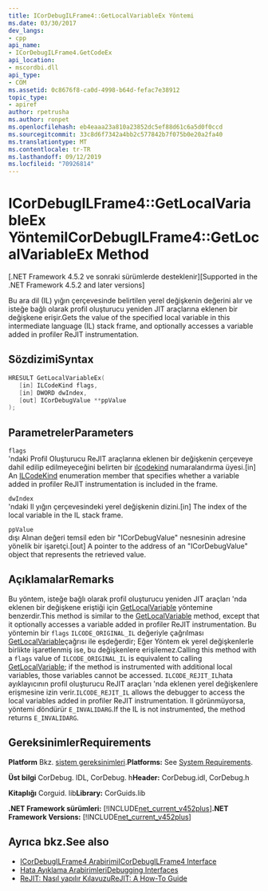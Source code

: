 ```yaml
---
title: ICorDebugILFrame4::GetLocalVariableEx Yöntemi
ms.date: 03/30/2017
dev_langs:
- cpp
api_name:
- ICorDebugILFrame4.GetCodeEx
api_location:
- mscordbi.dll
api_type:
- COM
ms.assetid: 0c8676f8-ca0d-4998-b64d-fefac7e38912
topic_type:
- apiref
author: rpetrusha
ms.author: ronpet
ms.openlocfilehash: eb4eaaa23a810a23852dc5ef88d61c6a5d0f0ccd
ms.sourcegitcommit: 33c8d6f7342a4bb2c577842b7f075b0e20a2fa40
ms.translationtype: MT
ms.contentlocale: tr-TR
ms.lasthandoff: 09/12/2019
ms.locfileid: "70926814"
---
```

# <a name="icordebugilframe4getlocalvariableex-method"></a><span data-ttu-id="43990-102">ICorDebugILFrame4::GetLocalVariableEx Yöntemi</span><span class="sxs-lookup"><span data-stu-id="43990-102">ICorDebugILFrame4::GetLocalVariableEx Method</span></span>
<span data-ttu-id="43990-103">[.NET Framework 4.5.2 ve sonraki sürümlerde desteklenir]</span><span class="sxs-lookup"><span data-stu-id="43990-103">[Supported in the .NET Framework 4.5.2 and later versions]</span></span>  
  
 <span data-ttu-id="43990-104">Bu ara dil (IL) yığın çerçevesinde belirtilen yerel değişkenin değerini alır ve isteğe bağlı olarak profil oluşturucu yeniden JIT araçlarına eklenen bir değişkene erişir.</span><span class="sxs-lookup"><span data-stu-id="43990-104">Gets the value of the specified local variable in this intermediate language (IL) stack frame, and optionally accesses a variable added in profiler ReJIT instrumentation.</span></span>  
  
## <a name="syntax"></a><span data-ttu-id="43990-105">Sözdizimi</span><span class="sxs-lookup"><span data-stu-id="43990-105">Syntax</span></span>  
  
```cpp
HRESULT GetLocalVariableEx(  
   [in] ILCodeKind flags,   
   [in] DWORD dwIndex,   
   [out] ICorDebugValue **ppValue  
);  
```  
  
## <a name="parameters"></a><span data-ttu-id="43990-106">Parametreler</span><span class="sxs-lookup"><span data-stu-id="43990-106">Parameters</span></span>  
 `flags`  
 <span data-ttu-id="43990-107">'ndaki Profil Oluşturucu ReJIT araçlarına eklenen bir değişkenin çerçeveye dahil edilip edilmeyeceğini belirten bir [ılcodekind](../../../../docs/framework/unmanaged-api/debugging/ilcodekind-enumeration.md) numaralandırma üyesi.</span><span class="sxs-lookup"><span data-stu-id="43990-107">[in] An [ILCodeKind](../../../../docs/framework/unmanaged-api/debugging/ilcodekind-enumeration.md) enumeration member that specifies whether a variable added in profiler ReJIT instrumentation is included in the frame.</span></span>  
  
 `dwIndex`  
 <span data-ttu-id="43990-108">'ndaki Il yığın çerçevesindeki yerel değişkenin dizini.</span><span class="sxs-lookup"><span data-stu-id="43990-108">[in] The index of the local variable in the IL stack frame.</span></span>  
  
 `ppValue`  
 <span data-ttu-id="43990-109">dışı Alınan değeri temsil eden bir "ICorDebugValue" nesnesinin adresine yönelik bir işaretçi.</span><span class="sxs-lookup"><span data-stu-id="43990-109">[out] A pointer to the address of an "ICorDebugValue" object that represents the retrieved value.</span></span>  
  
## <a name="remarks"></a><span data-ttu-id="43990-110">Açıklamalar</span><span class="sxs-lookup"><span data-stu-id="43990-110">Remarks</span></span>  
 <span data-ttu-id="43990-111">Bu yöntem, isteğe bağlı olarak profil oluşturucu yeniden JIT araçları 'nda eklenen bir değişkene eriştiği için [GetLocalVariable](../../../../docs/framework/unmanaged-api/debugging/icordebugilframe-getlocalvariable-method.md) yöntemine benzerdir.</span><span class="sxs-lookup"><span data-stu-id="43990-111">This method is similar to the [GetLocalVariable](../../../../docs/framework/unmanaged-api/debugging/icordebugilframe-getlocalvariable-method.md) method, except that it optionally accesses a variable added in profiler ReJIT instrumentation.</span></span> <span data-ttu-id="43990-112">Bu yöntemin bir `flags` `ILCODE_ORIGINAL_IL` değeriyle çağrılması [GetLocalVariable](../../../../docs/framework/unmanaged-api/debugging/icordebugilframe-getlocalvariable-method.md)çağrısı ile eşdeğerdir; Eğer Yöntem ek yerel değişkenlerle birlikte işaretlenmiş ise, bu değişkenlere erişilemez.</span><span class="sxs-lookup"><span data-stu-id="43990-112">Calling this method with a `flags` value of `ILCODE_ORIGINAL_IL` is equivalent to calling [GetLocalVariable](../../../../docs/framework/unmanaged-api/debugging/icordebugilframe-getlocalvariable-method.md); if the method is instrumented with additional local variables, those variables cannot be accessed.</span></span> <span data-ttu-id="43990-113">`ILCODE_REJIT_IL`hata ayıklayıcının profil oluşturucu ReJIT araçları 'nda eklenen yerel değişkenlere erişmesine izin verir.</span><span class="sxs-lookup"><span data-stu-id="43990-113">`ILCODE_REJIT_IL` allows the debugger to access the local variables added in profiler ReJIT instrumentation.</span></span> <span data-ttu-id="43990-114">Il görünmüyorsa, yöntemi döndürür `E_INVALIDARG`.</span><span class="sxs-lookup"><span data-stu-id="43990-114">If the IL is not instrumented, the method returns `E_INVALIDARG`.</span></span>  
  
## <a name="requirements"></a><span data-ttu-id="43990-115">Gereksinimler</span><span class="sxs-lookup"><span data-stu-id="43990-115">Requirements</span></span>  
 <span data-ttu-id="43990-116">**Platform** Bkz. [sistem gereksinimleri](../../../../docs/framework/get-started/system-requirements.md).</span><span class="sxs-lookup"><span data-stu-id="43990-116">**Platforms:** See [System Requirements](../../../../docs/framework/get-started/system-requirements.md).</span></span>  
  
 <span data-ttu-id="43990-117">**Üst bilgi** CorDebug. IDL, CorDebug. h</span><span class="sxs-lookup"><span data-stu-id="43990-117">**Header:** CorDebug.idl, CorDebug.h</span></span>  
  
 <span data-ttu-id="43990-118">**Kitaplığı** Corguid. lib</span><span class="sxs-lookup"><span data-stu-id="43990-118">**Library:** CorGuids.lib</span></span>  
  
 <span data-ttu-id="43990-119">**.NET Framework sürümleri:** [!INCLUDE[net_current_v452plus](../../../../includes/net-current-v452plus-md.md)]</span><span class="sxs-lookup"><span data-stu-id="43990-119">**.NET Framework Versions:** [!INCLUDE[net_current_v452plus](../../../../includes/net-current-v452plus-md.md)]</span></span>  
  
## <a name="see-also"></a><span data-ttu-id="43990-120">Ayrıca bkz.</span><span class="sxs-lookup"><span data-stu-id="43990-120">See also</span></span>

- [<span data-ttu-id="43990-121">ICorDebugILFrame4 Arabirimi</span><span class="sxs-lookup"><span data-stu-id="43990-121">ICorDebugILFrame4 Interface</span></span>](../../../../docs/framework/unmanaged-api/debugging/icordebugilframe4-interface.md)
- [<span data-ttu-id="43990-122">Hata Ayıklama Arabirimleri</span><span class="sxs-lookup"><span data-stu-id="43990-122">Debugging Interfaces</span></span>](../../../../docs/framework/unmanaged-api/debugging/debugging-interfaces.md)
- [<span data-ttu-id="43990-123">ReJIT: Nasıl yapılır Kılavuzu</span><span class="sxs-lookup"><span data-stu-id="43990-123">ReJIT: A How-To Guide</span></span>](https://blogs.msdn.microsoft.com/davbr/2011/10/12/rejit-a-how-to-guide/)
